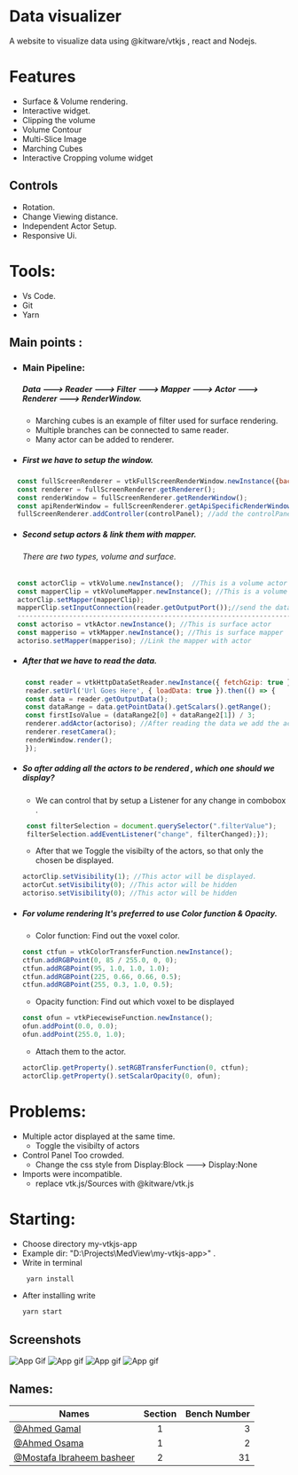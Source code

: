 

# Data visualizer

A website to visualize data using @kitware/vtkjs , react and Nodejs.
  


# Features

 - Surface & Volume rendering.
 - Interactive widget.
 -  Clipping the volume 
 - Volume Contour
- Multi-Slice Image
- Marching Cubes
- Interactive Cropping volume widget
 ## Controls
 - Rotation.
 - Change Viewing distance.
 - Independent Actor Setup.
 - Responsive Ui.
 # Tools:
 - Vs Code.
 - Git
 - Yarn 
 ## Main points :
 - ### Main Pipeline:
   ##### Data ---> Reader ---> Filter ---> Mapper ---> Actor ---> Renderer ---> RenderWindow.
    - Marching cubes is an example of filter used for surface rendering.
    - Multiple branches can be connected to same reader.
    - Many actor can be added to renderer.
 - ##### First we have to setup the window. 
  ```javascript
    const fullScreenRenderer = vtkFullScreenRenderWindow.newInstance({background: [0, 0, 0],});
    const renderer = fullScreenRenderer.getRenderer();
    const renderWindow = fullScreenRenderer.getRenderWindow();
    const apiRenderWindow = fullScreenRenderer.getApiSpecificRenderWindow(); //get the api for the widgets
    fullScreenRenderer.addController(controlPanel); //add the controlPanel
```
 - ##### Second setup actors & link them with mapper.
   ###### There are two types, volume and surface.
  ```javascript
    const actorClip = vtkVolume.newInstance();  //This is a volume actor
    const mapperClip = vtkVolumeMapper.newInstance(); //This is a volume mapper
    actorClip.setMapper(mapperClip);
    mapperClip.setInputConnection(reader.getOutputPort());//send the data from the reader to the mapper
    -----------------------------------------------------------------------
    const actoriso = vtkActor.newInstance(); //This is surface actor
    const mapperiso = vtkMapper.newInstance(); //This is surface mapper
    actoriso.setMapper(mapperiso); //Link the mapper with actor
```
- ##### After that  we have to read the data.
```javascript
    const reader = vtkHttpDataSetReader.newInstance({ fetchGzip: true });
    reader.setUrl('Url Goes Here', { loadData: true }).then(() => {
    const data = reader.getOutputData();
    const dataRange = data.getPointData().getScalars().getRange();
    const firstIsoValue = (dataRange2[0] + dataRange2[1]) / 3;
    renderer.addActor(actoriso); //After reading the data we add the actor to be rendered
    renderer.resetCamera();
    renderWindow.render();
    });
``` 
- ##### So after adding all the actors to be rendered , which one should we display?
  - We can control that by setup a Listener for any change in combobox .
   ```javascript
    const filterSelection = document.querySelector(".filterValue");
    filterSelection.addEventListener("change", filterChanged);});
    ``` 
    - After that we Toggle the visibilty of the actors, so that only the chosen be displayed.
     ```javascript
    actorClip.setVisibility(1); //This actor will be displayed.
    actorCut.setVisibility(0); //This actor will be hidden
    actoriso.setVisibility(0); //This actor will be hidden
    ```
- ##### For volume rendering It's preferred to use Color function & Opacity.
    - Color function: Find out the voxel color.
    ```javascript
    const ctfun = vtkColorTransferFunction.newInstance();
    ctfun.addRGBPoint(0, 85 / 255.0, 0, 0);
    ctfun.addRGBPoint(95, 1.0, 1.0, 1.0);
    ctfun.addRGBPoint(225, 0.66, 0.66, 0.5);
    ctfun.addRGBPoint(255, 0.3, 1.0, 0.5);
    ```
    - Opacity function: Find out which voxel to be displayed
    ```javascript
    const ofun = vtkPiecewiseFunction.newInstance();
    ofun.addPoint(0.0, 0.0);
    ofun.addPoint(255.0, 1.0);
    ```
    - Attach them to the actor.
    ```javascript
    actorClip.getProperty().setRGBTransferFunction(0, ctfun);
    actorClip.getProperty().setScalarOpacity(0, ofun);
    ```
 
 # Problems:
 - Multiple actor displayed at the same time. 
 	- Toggle the visibilty of actors	
 - Control Panel Too crowded.
  	- Change the css style from Display:Block ---> Display:None
 - Imports were incompatible.
  	- replace vtk.js/Sources  with @kitware/vtk.js
 # Starting:
 - Choose directory my-vtkjs-app
 - Example dir: "D:\Projects\MedView\my-vtkjs-app>" .
 - Write in terminal
   ```javascript
    yarn install
    ```
 - After installing write 
    ```javascript
    yarn start
    ```
 ## Screenshots

![App Gif](https://s10.gifyu.com/images/clipGif.gif)
![App gif](https://s10.gifyu.com/images/sliceGif.gif)
![App gif](https://s10.gifyu.com/images/isoGif.gif)
![App gif](https://s10.gifyu.com/images/cropGif.gif)
							                 




  ## Names:
  | Names       | Section           | Bench Number  |
| ------------- |:-------------:| -----:|
| [@Ahmed Gamal](https://github.com/Ahmed-gamal-elmahdy)     | 1 | 3 |
| [@Ahmed Osama](https://github.com/ahmedosamaismail)     | 1     |   2 |
| [@Mostafa Ibraheem basheer](https://github.com/Mostafa-Ibraheem-basheer) | 2      |    31 |
